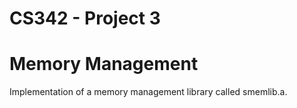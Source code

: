 # CS342 - Project 3
# Memory Management
Implementation of a memory management library called smemlib.a.
